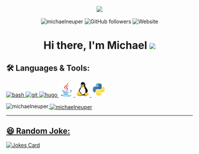 <div id="header" align="center">
  <img src="https://media.giphy.com/media/M9gbBd9nbDrOTu1Mqx/giphy.gif" width="150"/>
</div>

<p align="center"> 
  <img src="https://komarev.com/ghpvc/?username=michaelneuper&label=Profile%20views&color=0e75b6&style=flat" alt="michaelneuper" />
  <img alt="GitHub followers" src="https://img.shields.io/github/followers/michaelneuper">
  <img alt="Website" src="https://img.shields.io/website?color=blue&url=https%3A%2F%2Fmichaelneuper.com">
</p>

<h1 style="text-align: center;"> Hi there, I'm Michael <img src="https://raw.githubusercontent.com/MartinHeinz/MartinHeinz/master/wave.gif" width="30px"> </h1>

## 🛠 Languages & Tools:

<p align="left"> 
  <a href="https://www.gnu.org/software/bash/" target="_blank" rel="noreferrer"> 
    <img src="https://www.vectorlogo.zone/logos/gnu_bash/gnu_bash-icon.svg" alt="bash" width="40" height="40"/> 
  </a> <a href="https://git-scm.com/" target="_blank" rel="noreferrer"> 
    <img src="https://www.vectorlogo.zone/logos/git-scm/git-scm-icon.svg" alt="git" width="40" height="40"/> 
  </a> <a href="https://gohugo.io/" target="_blank" rel="noreferrer"> 
    <img src="https://api.iconify.design/logos-hugo.svg" alt="hugo" width="40" height="40"/> 
  </a> <a href="https://www.java.com" target="_blank" rel="noreferrer"> 
    <img src="https://raw.githubusercontent.com/devicons/devicon/master/icons/java/java-original.svg" alt="java" width="40" height="40"/> 
  </a> <a href="https://www.linux.org/" target="_blank" rel="noreferrer"> 
    <img src="https://raw.githubusercontent.com/devicons/devicon/master/icons/linux/linux-original.svg" alt="linux" width="40" height="40"/> 
  </a> <a href="https://www.python.org" target="_blank" rel="noreferrer">
    <img src="https://raw.githubusercontent.com/devicons/devicon/master/icons/python/python-original.svg" alt="python" width="40" height="40"/> 
</p>

<p>
  <img align="left" src="https://github-readme-stats.vercel.app/api/top-langs?username=michaelneuper&exclude_repo=dotfiles&show_icons=true&locale=en&layout=compact&theme=onedark" alt="michaelneuper" />
</p>

<p>&nbsp;<img align="center" src="https://github-readme-stats.vercel.app/api?username=michaelneuper&show_icons=true&locale=en&theme=onedark" alt="michaelneuper" /></p>

---

## 😆 Random Joke:
![Jokes Card](https://readme-jokes.vercel.app/api?hideBorder&theme=onedark)

